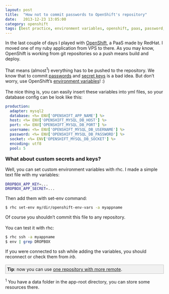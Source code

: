 ```yaml
---
layout: post
title:  "How not to commit passwords to OpenShift's repository"
date:   2013-12-23 13:05:00
category: openshift
tags: [best practice, environment variables, openshift, paas, password, red hat, ruby, secret key, security, yml]
---
```


<div>
In the last couple of days I played with <a href="https://www.openshift.com/">OpenShift</a>, a PaaS made by RedHat. I moved one of my ruby application from VPS to there. As you may know, OpenShift is working from git repositories so a push means build and deploy.
</div>

<div>
<br />
That means (almost<sup>1</sup>) everything has to be pushed to the repository. We know that to commit <a href="http://blog.shubh.am/prezi-bug-bounty/">passwords</a> and <a href="http://www.phenoelit.org/blog/archives/2012/12/21/let_me_github_that_for_you/">secret keys</a> is a bad idea. But don’t worry, use OpenShift’s <a href="https://www.openshift.com/page/openshift-environment-variables">environment variables</a>! :)</div>

<div>
<br />
The nice thing is, you can easily insert these variables into yml files, so your database config can be look like this:
</div>

```yml
production:
  adapter: mysql2
  database: <%= ENV['OPENSHIFT_APP_NAME'] %>
  host: <%= ENV['OPENSHIFT_MYSQL_DB_HOST'] %>
  port: <%= ENV['OPENSHIFT_MYSQL_DB_PORT'] %>
  username: <%= ENV['OPENSHIFT_MYSQL_DB_USERNAME'] %>
  password: <%= ENV['OPENSHIFT_MYSQL_DB_PASSWORD'] %>
  socket: <%= ENV['OPENSHIFT_MYSQL_DB_SOCKET'] %>
  encoding: utf8
  pool: 5
```

<h3 style="margin-top: 15px; margin-bottom: 15px">What about custom secrets and keys?</h3>
<div style="margin-bottom: 15px">
Well, you can set custom environment variables with rhc. I made a simple text file with my variables:
</div>

```bash
DROPBOX_APP_KEY=...
DROPBOX_APP_SECRET=...
```

<div>
Then add them with set-env command:
</div>

```bash
$ rhc set-env my/dir/openshift-env-vars -a myappname
```

<div>
Of course you shouldn’t commit this file to any repository.
</div>

<div>
<br/>
You can test it with rhc:
</div>

```bash
$ rhc ssh -a myappname
$ env | grep DROPBOX
```

<div>
If you were connected to ssh while adding the variables, you should reconnect or check them from <i>irb</i>.
<br/><br/>
</div>

<div style="background-color: #f1f1f1; border: 1px solid silver; padding: 5px;">
<b>Tip</b>: now you can use <a href="https://www.openshift.com/kb/kb-e1006-sync-new-git-repo-with-your-own-existing-git-repo#comment-24175">one repository with more remote</a>.
</div>

<sup>1</sup> You have a data folder in the app-root directory, you can store some resources there.

